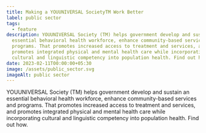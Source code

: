 ```yaml
---
title: Making a YOUUNIVERSAL SocietyTM Work Better
label: public sector
tags:
  - feature
description: YOUUNIVERSAL Society (TM) helps government develop and sustain an
  essential behavioral health workforce, enhance community-based services and
  programs. That promotes increased access to treatment and services, and
  promotes integrated physical and mental health care while incorporating
  cultural and linguistic competency into population health. Find out how.
date: 2023-02-11T00:00:00+05:30
image: /assets/public_sector.svg
imageAlt: public sector
---
```

YOUUNIVERSAL Society (TM) helps government develop and sustain an essential behavioral health workforce, enhance community-based services and programs. That promotes increased access to treatment and services, and promotes integrated physical and mental health care while incorporating cultural and linguistic competency into population health. Find out how.